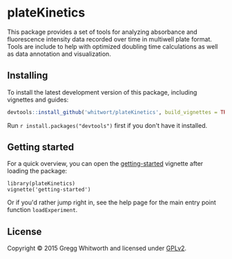 # plateKinetics

This package provides a set of tools for analyzing absorbance and fluorescence intensity data recorded over time in multiwell plate format. Tools are include to help with optimized doubling time calculations as well as data annotation and visualization.

## Installing

To install the latest development version of this package, including vignettes and guides:

```r
devtools::install_github('whitwort/plateKinetics', build_vignettes = TRUE)
```

Run `r install.packages("devtools")` first if you don't have it installed.

## Getting started

For a quick overview, you can open the [getting-started](vignettes/getting-started.Rmd) vignette after loading the package:

```
library(plateKinetics)
vignette('getting-started')
```

Or if you'd rather jump right in, see the help page for the main entry point function `loadExperiment`.

## License

Copyright © 2015 Gregg Whitworth and licensed under [GPLv2](https://www.gnu.org/licenses/old-licenses/gpl-2.0.en.html).